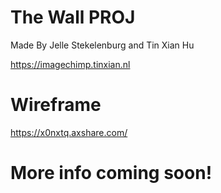# The Wall PROJ
Made By Jelle Stekelenburg and Tin Xian Hu

https://imagechimp.tinxian.nl
# Wireframe

https://x0nxtq.axshare.com/



# More info coming soon!
